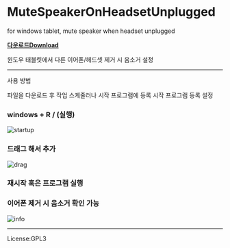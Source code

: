# MuteSpeakerOnHeadsetUnplugged
for windows tablet, mute speaker when headset unplugged


[**다운로드Download**](https://github.com/rudty/MuteSpeakerOnHeadsetUnplugged/releases/download/v1/mutev1.zip)


윈도우 태블릿에서 다른 이어폰/헤드셋 제거 시 음소거 설정

---


사용 방법


파일을 다운로드 후 작업 스케줄러나 시작 프로그램에 등록
시작 프로그램 등록 설정 


### windows + R / (실행)


![startup](https://user-images.githubusercontent.com/16451719/54469509-46571480-47dc-11e9-833c-5a8cbf60ccdc.png)


### 드래그 해서 추가


![drag](https://user-images.githubusercontent.com/16451719/54469523-6f77a500-47dc-11e9-8505-b1cec4153663.png)



### 재시작 혹은 프로그램 실행


### 이어폰 제거 시 음소거 확인 가능 
![info](https://user-images.githubusercontent.com/16451719/54469504-2de6fa00-47dc-11e9-9fb2-761b8ffc7564.png)


---


License:GPL3
